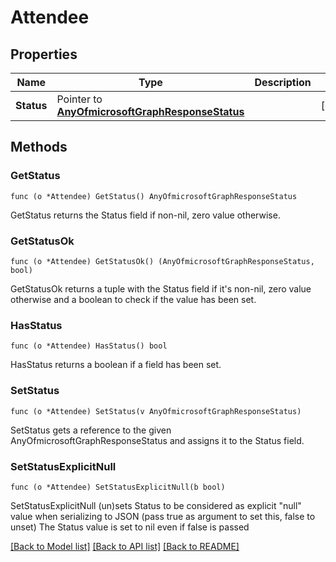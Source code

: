 # Attendee

## Properties

Name | Type | Description | Notes
------------ | ------------- | ------------- | -------------
**Status** | Pointer to [**AnyOfmicrosoftGraphResponseStatus**](anyOf&lt;microsoft.graph.responseStatus&gt;.md) |  | [optional] 

## Methods

### GetStatus

`func (o *Attendee) GetStatus() AnyOfmicrosoftGraphResponseStatus`

GetStatus returns the Status field if non-nil, zero value otherwise.

### GetStatusOk

`func (o *Attendee) GetStatusOk() (AnyOfmicrosoftGraphResponseStatus, bool)`

GetStatusOk returns a tuple with the Status field if it's non-nil, zero value otherwise
and a boolean to check if the value has been set.

### HasStatus

`func (o *Attendee) HasStatus() bool`

HasStatus returns a boolean if a field has been set.

### SetStatus

`func (o *Attendee) SetStatus(v AnyOfmicrosoftGraphResponseStatus)`

SetStatus gets a reference to the given AnyOfmicrosoftGraphResponseStatus and assigns it to the Status field.

### SetStatusExplicitNull

`func (o *Attendee) SetStatusExplicitNull(b bool)`

SetStatusExplicitNull (un)sets Status to be considered as explicit "null" value
when serializing to JSON (pass true as argument to set this, false to unset)
The Status value is set to nil even if false is passed

[[Back to Model list]](../README.md#documentation-for-models) [[Back to API list]](../README.md#documentation-for-api-endpoints) [[Back to README]](../README.md)


